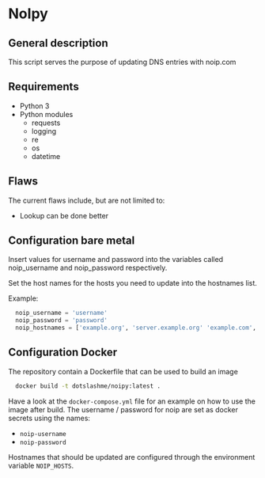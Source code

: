 # NoIpy

## General description

This script serves the purpose of updating DNS entries with noip.com

## Requirements

- Python 3
- Python modules
  - requests
  - logging
  - re
  - os
  - datetime

## Flaws

The current flaws include, but are not limited to:

- Lookup can be done better

## Configuration bare metal

Insert values for username and password into the variables called noip_username and noip_password respectively. 

Set the host names for the hosts you need to update into the hostnames list.

Example:
```python
  noip_username = 'username'
  noip_password = 'password'
  noip_hostnames = ['example.org', 'server.example.org' 'example.com', 'example.net']
```

## Configuration Docker

The repository contain a Dockerfile that can be used to build an image
```bash
  docker build -t dotslashme/noipy:latest .
```

Have a look at the `docker-compose.yml` file for an example on how to use the image after build. The username / password for noip are set as docker secrets using the names:

- `noip-username`
- `noip-password`

Hostnames that should be updated are configured through the environment variable `NOIP_HOSTS`.